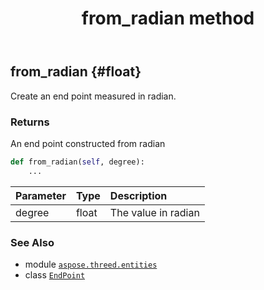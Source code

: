 ﻿---
title: from_radian method
second_title: Aspose.3D for Python via .NET API References
description: 
type: docs
weight: 30
url: /aspose.threed.entities/endpoint/from_radian/
is_root: false
---

## from_radian {#float}

Create an end point measured in radian.


### Returns 


An end point constructed from radian


```python
def from_radian(self, degree):
    ...
```


| Parameter | Type | Description |
| :- | :- | :- |
| degree | float | The value in radian |



### See Also
* module [`aspose.threed.entities`](../../)
* class [`EndPoint`](/3d/python-net/aspose.threed.entities/endpoint)
